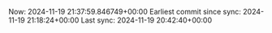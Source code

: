 Now: 2024-11-19 21:37:59.846749+00:00 Earliest commit since sync: 2024-11-19 21:18:24+00:00 Last sync: 2024-11-19 20:42:40+00:00
